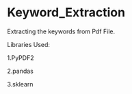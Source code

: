 # Keyword_Extraction
Extracting the keywords from Pdf File.

Libraries Used:

  1.PyPDF2
  
  2.pandas
  
  3.sklearn
